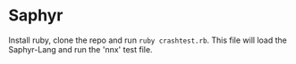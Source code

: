 # Saphyr

Install ruby, clone the repo and run `ruby crashtest.rb`. This file will load the Saphyr-Lang and run the 'nnx' test file.
